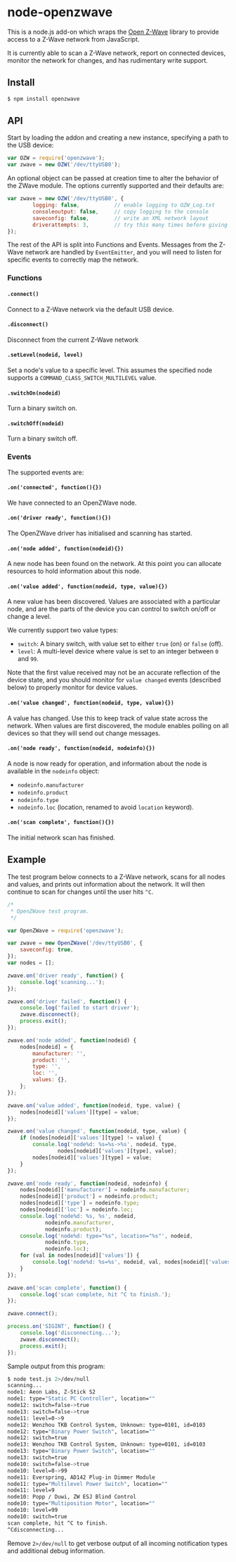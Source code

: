 node-openzwave
==============

This is a node.js add-on which wraps the [Open
Z-Wave](https://code.google.com/p/open-zwave/) library to provide access to a
Z-Wave network from JavaScript.

It is currently able to scan a Z-Wave network, report on connected devices,
monitor the network for changes, and has rudimentary write support.

## Install

```sh
$ npm install openzwave
```

## API

Start by loading the addon and creating a new instance, specifying a path to
the USB device:

```js
var OZW = require('openzwave');
var zwave = new OZW('/dev/ttyUSB0');
```

An optional object can be passed at creation time to alter the behavior of the
ZWave module.  The options currently supported and their defaults are:

```js
var zwave = new OZW('/dev/ttyUSB0', {
        logging: false,           // enable logging to OZW_Log.txt
        consoleoutput: false,     // copy logging to the console
        saveconfig: false,        // write an XML network layout
        driverattempts: 3,        // try this many times before giving up
});
```

The rest of the API is split into Functions and Events.  Messages from the
Z-Wave network are handled by `EventEmitter`, and you will need to listen for
specific events to correctly map the network.

### Functions

#### `.connect()`

Connect to a Z-Wave network via the default USB device.

#### `.disconnect()`

Disconnect from the current Z-Wave network

#### `.setLevel(nodeid, level)`

Set a node's value to a specific level.  This assumes the specified node
supports a `COMMAND_CLASS_SWITCH_MULTILEVEL` value.

#### `.switchOn(nodeid)`

Turn a binary switch on.

#### `.switchOff(nodeid)`

Turn a binary switch off.

### Events

The supported events are:

#### `.on('connected', function(){})`

We have connected to an OpenZWave node.

#### `.on('driver ready', function(){})`

The OpenZWave driver has initialised and scanning has started.

#### `.on('node added', function(nodeid){})`

A new node has been found on the network.  At this point you can allocate
resources to hold information about this node.

#### `.on('value added', function(nodeid, type, value){})`

A new value has been discovered.  Values are associated with a particular node,
and are the parts of the device you can control to switch on/off or change a
level.

We currently support two value types:

* `switch`: A binary switch, with value set to either `true` (on) or `false`
  (off).
* `level`: A multi-level device where value is set to an integer between `0`
  and `99`.

Note that the first value received may not be an accurate reflection of the
device state, and you should monitor for `value changed` events (described
below) to properly monitor for device values.

#### `.on('value changed', function(nodeid, type, value){})`

A value has changed.  Use this to keep track of value state across the network.
When values are first discovered, the module enables polling on all devices so
that they will send out change messages.

#### `.on('node ready', function(nodeid, nodeinfo){})`

A node is now ready for operation, and information about the node is available
in the `nodeinfo` object:

* `nodeinfo.manufacturer`
* `nodeinfo.product`
* `nodeinfo.type`
* `nodeinfo.loc` (location, renamed to avoid `location` keyword).

#### `.on('scan complete', function(){})`

The initial network scan has finished.

## Example

The test program below connects to a Z-Wave network, scans for all nodes and
values, and prints out information about the network.  It will then continue to
scan for changes until the user hits `^C`.

```js
/*
 * OpenZWave test program.
 */

var OpenZWave = require('openzwave');

var zwave = new OpenZWave('/dev/ttyUSB0', {
	saveconfig: true,
});
var nodes = [];

zwave.on('driver ready', function() {
	console.log('scanning...');
});

zwave.on('driver failed', function() {
	console.log('failed to start driver');
	zwave.disconnect();
	process.exit();
});

zwave.on('node added', function(nodeid) {
	nodes[nodeid] = {
		manufacturer: '',
		product: '',
		type: '',
		loc: '',
		values: {},
	};
});

zwave.on('value added', function(nodeid, type, value) {
	nodes[nodeid]['values'][type] = value;
});

zwave.on('value changed', function(nodeid, type, value) {
	if (nodes[nodeid]['values'][type] != value) {
		console.log('node%d: %s=%s->%s', nodeid, type,
			    nodes[nodeid]['values'][type], value);
		nodes[nodeid]['values'][type] = value;
	}
});

zwave.on('node ready', function(nodeid, nodeinfo) {
	nodes[nodeid]['manufacturer'] = nodeinfo.manufacturer;
	nodes[nodeid]['product'] = nodeinfo.product;
	nodes[nodeid]['type'] = nodeinfo.type;
	nodes[nodeid]['loc'] = nodeinfo.loc;
	console.log('node%d: %s, %s', nodeid,
		    nodeinfo.manufacturer,
		    nodeinfo.product);
	console.log('node%d: type="%s", location="%s"', nodeid,
		    nodeinfo.type,
		    nodeinfo.loc);
	for (val in nodes[nodeid]['values']) {
		console.log('node%d: %s=%s', nodeid, val, nodes[nodeid]['values'][val]);
	}
});

zwave.on('scan complete', function() {
	console.log('scan complete, hit ^C to finish.');
});

zwave.connect();

process.on('SIGINT', function() {
	console.log('disconnecting...');
	zwave.disconnect();
	process.exit();
});
```

Sample output from this program:

```sh
$ node test.js 2>/dev/null
scanning...
node1: Aeon Labs, Z-Stick S2
node1: type="Static PC Controller", location=""
node12: switch=false->true
node13: switch=false->true
node11: level=0->9
node12: Wenzhou TKB Control System, Unknown: type=0101, id=0103
node12: type="Binary Power Switch", location=""
node12: switch=true
node13: Wenzhou TKB Control System, Unknown: type=0101, id=0103
node13: type="Binary Power Switch", location=""
node13: switch=true
node10: switch=false->true
node10: level=0->99
node11: Everspring, AD142 Plug-in Dimmer Module
node11: type="Multilevel Power Switch", location=""
node11: level=9
node10: Popp / Duwi, ZW ESJ Blind Control
node10: type="Multiposition Motor", location=""
node10: level=99
node10: switch=true
scan complete, hit ^C to finish.
^Cdisconnecting...
```

Remove `2>/dev/null` to get verbose output of all incoming notification types
and additional debug information.
